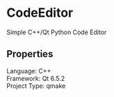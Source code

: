# CodeEditor
Simple C++/Qt Python Code Editor

## Properties

Language: C++  
Framework: Qt 6.5.2  
Project Type: qmake  